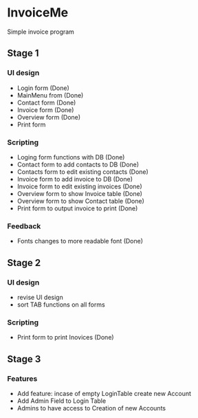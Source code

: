 # InvoiceMe
Simple invoice program

## Stage 1
### UI design
- Login form	(Done)
- MainMenu from (Done)
- Contact form  (Done)
- Invoice form 	(Done)
- Overview form (Done)
- Print form 

### Scripting
- Loging form functions with DB            (Done)
- Contact form to add contacts to DB		(Done)
- Contacts form to edit existing contacts	(Done)
- Invoice form to add invoice to DB			(Done)
- Invoice form to edit existing invoices	(Done)
- Overview form to show Invoice table      (Done)
- Overview form to show Contact table      (Done)
- Print form to output invoice to print		(Done)

### Feedback
- Fonts changes to more readable font		(Done)

## Stage 2
### UI design
- revise UI design
- sort TAB functions on all forms

### Scripting
- Print form  to print Inovices				(Done)

## Stage 3
###  Features
- Add feature: incase of empty LoginTable create new Account
- Add Admin Field to Login Table
- Admins to have access to Creation of new Accounts

